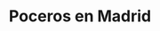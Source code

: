 ---
id: 'service-11'
title: 'Poceros en Madrid'
titleMeta: "Poceros en Madrid | Servicios de pocería - Desatascos Madrid"
canonical: https://www.desatascos-madrid.com/services/tuberias-sin-zanja

mediumImage: 'poceros-madrid-md.webp'
largeImage: 'poceros-madrid-lg.webp'

metaContent: "Descubre la importancia de los poceros en Madrid y los servicios de pocería profesional que ofrece Desatascos Madrid. Solucionamos atascos, fugas y roturas en las tuberías. Confía en nuestra experiencia y tecnología avanzada ¡Contáctanos ahora!☎️​ 647 376 782"
detailBreadcrumbSubTitle: 'Poceros en Madrid'
detailBreadcrumbDesc: 'Poceros en Madrid'



title2: 'Poceros en Madrid'
#PARRAFO color negro de fondo y letras en verde
detailSubTitle: 'Tuberías sin zanja: ¿Qué son y cómo nos ayudan a mejorar nuestra infraestructura?'

#PARRAFO slider
parrafo: "Servicios de pocería de confianza en Madrid"


contenido: "
<h2>1. Introducción</h2>

    <p>El buen funcionamiento de las redes de saneamiento es esencial para garantizar un entorno limpio y saludable en cualquier ciudad. En <strong>Madrid</strong>, una de las empresas líderes en la prestación de servicios de <strong>pocería</strong> es <strong>Desatascos Pociten</strong>, reconocida por su experiencia y profesionalismo. En este artículo, exploraremos la importancia de los <strong>poceros en Madrid</strong> y los diversos servicios que ofrece <strong>Desatascos Pociten</strong>.</p>

    <h2>2. ¿Qué son los poceros?</h2>

    <p>Los <strong>poceros</strong> son profesionales especializados en el <strong>mantenimiento</strong>, <strong>reparación</strong> y <strong>construcción</strong> de redes de saneamiento.</p>

    <h2>3. Importancia de los servicios de pocería en Madrid</h2>

    <p>Los servicios de <strong>pocería</strong> desempeñan un papel crucial en el <strong>mantenimiento de la infraestructura de saneamiento</strong> en <strong>Madrid</strong>. Estos profesionales se encargan de prevenir y solucionar <strong>atascos</strong>, <strong>fugas</strong> y <strong>roturas en las tuberías</strong>, entre otros problemas comunes en las redes de saneamiento.</p>

    <h2>4. Servicios ofrecidos por una empresa de pocería en Madrid</h2>

    <p>Una empresa de <strong>pocería en Madrid</strong> como <strong>Desatascos Pociten</strong> ofrece una amplia gama de servicios para garantizar el buen funcionamiento de las redes de saneamiento. Algunos de los servicios más destacados incluyen:</p>

    <ul><p>
        <li><strong>Limpieza de alcantarillado</strong>: Eliminación de residuos y obstrucciones en los sistemas de alcantarillado.</li><br>
        <li><strong>Desatascos y desobstrucciones</strong>: Solución de atascos y obstrucciones en tuberías y desagües.</li><br>
        <li><strong>Reparación y rehabilitación de redes de saneamiento</strong>: Reparación de fugas, roturas y daños en las tuberías.</li><br>
        <li><strong>Inspección con cámaras de video</strong>: Utilización de tecnología de vanguardia para inspeccionar el estado de las redes de saneamiento.</li></p>
    </ul>

    <h2>5. Ventajas de contratar a Desatascos Pociten, una empresa de poceros en Madrid</h2>

    <p>Al elegir a <strong>Desatascos Pociten</strong> para sus necesidades de <strong>pocería en Madrid</strong>, disfrutará de las siguientes ventajas:</p>

    <ul>
        <p><li><strong>Experiencia y conocimientos técnicos</strong>: Desatascos Pociten cuenta con un equipo de profesionales altamente capacitados y con amplia experiencia en el campo de la pocería.</li><br>
        <li><strong>Equipos y tecnología avanzada</strong>: Desatascos Pociten utiliza equipos y tecnología de última generación para garantizar un servicio eficiente y de calidad.</li><br>
        <li><strong>Servicio rápido y eficiente</strong>: Desatascos Pociten se compromete a brindar un servicio rápido y eficiente, minimizando las molestias para sus clientes.</li><br>
        <li><strong>Asesoramiento profesional</strong>: El equipo de Desatascos Pociten está capacitado para brindar asesoramiento profesional sobre el mantenimiento y cuidado de las redes de saneamiento.</li></p>
    </ul>

    <h2>6. Importancia del mantenimiento preventivo</h2>

    <p>El mantenimiento preventivo es fundamental para prevenir problemas en las redes de saneamiento. Realizar inspecciones periódicas y llevar a cabo tareas de limpieza y mantenimiento adecuadas ayudará a evitar atascos, fugas y otros inconvenientes.</p>

    <h2>7. Poceros en Madrid: precios y tarifas</h2>

    <p>Los precios y tarifas de los servicios de pocería en Madrid pueden variar según la complejidad del trabajo y los servicios requeridos. Es recomendable solicitar presupuestos personalizados a empresas como Desatascos Pociten para obtener información precisa.</p>

   

    <h2>8. Conclusión</h2>

    <p>Los servicios de pocería desempeñan un papel vital en el mantenimiento de las redes de saneamiento en Madrid. Desatascos Pociten, una empresa líder en el sector, ofrece una amplia gama de servicios para garantizar el buen funcionamiento de las redes de saneamiento. Al elegir a Desatascos Pociten, los clientes se benefician de su experiencia, conocimientos técnicos y servicio eficiente. Mantener un mantenimiento adecuado y realizar inspecciones periódicas son medidas clave para prevenir problemas en las redes de saneamiento.</p>
<hr>
"
accordionData:
 [
    {
      question: '¿Cuánto tiempo tarda en solucionarse un atasco?',
      answer:
        'El tiempo necesario para solucionar un atasco depende de la gravedad y la complejidad del problema. En general, los poceros profesionales realizan intervenciones rápidas y eficientes para minimizar las molestias.',
    },
    {
      question: '¿Cómo puedo prevenir problemas de alcantarillado?',
      answer:
        'Para prevenir problemas de alcantarillado, es importante realizar un mantenimiento preventivo regular, evitando arrojar objetos no adecuados por el desagüe y realizando limpiezas periódicas para eliminar obstrucciones y residuos acumulados.',
    },
    {
      question: '¿Qué debo hacer si tengo una fuga de agua en mi casa?',
      answer:
        'Si tienes una fuga de agua en tu casa, cierra la llave de paso para detener el flujo de agua y evita mayores daños. Luego, contacta a una empresa de pocería profesional para que realice las reparaciones necesarias.'
    },
      {
      question: '¿Cuáles son las señales de una tubería rota?',
      answer: 'Algunas señales de una tubería rota incluyen olores desagradables, humedad o filtraciones en techos o paredes, disminución en la presión del agua y la aparición de manchas de moho o corrosión.'
    },
      {
      question: '¿Es necesario contratar a un pocero profesional?',
      answer:
        'Sí, es altamente recomendable contratar a un pocero profesional para garantizar un trabajo seguro y de calidad. Los poceros profesionales cuentan con los conocimientos, experiencia y herramientas necesarias para solucionar los problemas de las redes de saneamiento de manera eficiente.',
    },
  ]

isFeatured: true
---